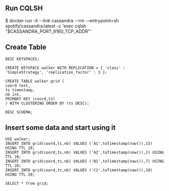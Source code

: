 ## Run CQLSH

$ docker run -it --link cassandra --rm --entrypoint=sh spotify/cassandra:latest -c 'exec cqlsh "$CASSANDRA_PORT_9160_TCP_ADDR"'

## Create Table

```
DESC KEYSPACES;

CREATE KEYSPACE walker WITH REPLICATION = { 'class' : 'SimpleStrategy', 'replication_factor' : 2 };

CREATE TABLE walker.grid (
coord text,
ts timestamp,
nb int,
PRIMARY KEY (coord,ts)
) WITH CLUSTERING ORDER BY (ts DESC);

DESC SCHEMA;
```

## Insert some data and start using it

```
USE walker;
INSERT INTO grid(coord,ts,nb) VALUES ('A1',toTimestamp(now()),15) USING TTL 20;
INSERT INTO grid(coord,ts,nb) VALUES ('A2',toTimestamp(now()),2) USING TTL 20;
INSERT INTO grid(coord,ts,nb) VALUES ('B1',toTimestamp(now()),7) USING TTL 20;
INSERT INTO grid(coord,ts,nb) VALUES ('C1',toTimestamp(now()),18) USING TTL 20;

SELECT * from grid;
```
